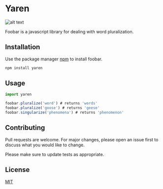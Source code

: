 # Yaren
![alt text][logo]

[logo]: https://i.hizliresim.com/v6E3g6.jpg "Logo Title Text 2"

Foobar is a javascript library for dealing with word pluralization.

## Installation

Use the package manager [npm](https://www.npmjs.com/package/yaren) to install foobar.

```bash
npm install yaren
```

## Usage

```js
import yaren

foobar.pluralize('word') # returns 'words'
foobar.pluralize('goose') # returns 'geese'
foobar.singularize('phenomena') # returns 'phenomenon'
```

## Contributing
Pull requests are welcome. For major changes, please open an issue first to discuss what you would like to change.

Please make sure to update tests as appropriate.

## License
[MIT](https://choosealicense.com/licenses/mit/)
